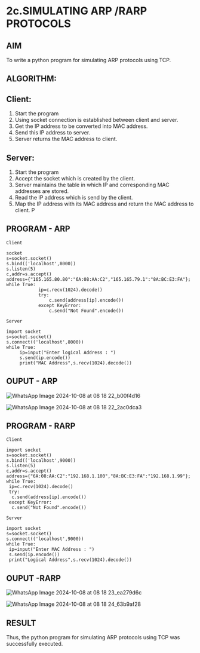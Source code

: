 # 2c.SIMULATING ARP /RARP PROTOCOLS
## AIM
To write a python program for simulating ARP protocols using TCP.
## ALGORITHM:
## Client:
1. Start the program
2. Using socket connection is established between client and server.
3. Get the IP address to be converted into MAC address.
4. Send this IP address to server.
5. Server returns the MAC address to client.
## Server:
1. Start the program
2. Accept the socket which is created by the client.
3. Server maintains the table in which IP and corresponding MAC addresses are
stored.
4. Read the IP address which is send by the client.
5. Map the IP address with its MAC address and return the MAC address to client.
P
## PROGRAM - ARP
```
Client

socket 
s=socket.socket() 
s.bind(('localhost',8000)) 
s.listen(5) 
c,addr=s.accept() 
address={"165.165.80.80":"6A:08:AA:C2","165.165.79.1":"8A:BC:E3:FA"}; 
while True:
            ip=c.recv(1024).decode() 
            try: 
                c.send(address[ip].encode()) 
            except KeyError: 
                c.send("Not Found".encode())
```

```
Server

import socket 
s=socket.socket() 
s.connect(('localhost',8000)) 
while True: 
     ip=input("Enter logical Address : ") 
     s.send(ip.encode()) 
     print("MAC Address",s.recv(1024).decode())
 ```
## OUPUT - ARP

![WhatsApp Image 2024-10-08 at 08 18 22_b00f4d16](https://github.com/user-attachments/assets/9b3c81f6-aac9-41d9-8c4f-be532af0ce41)

![WhatsApp Image 2024-10-08 at 08 18 22_2ac0dca3](https://github.com/user-attachments/assets/6b1b2a57-9fe7-4e53-84b6-194d1be584cf)
## PROGRAM - RARP
```
Client

import socket
s=socket.socket()
s.bind(('localhost',9000))
s.listen(5)
c,addr=s.accept()
address={"6A:08:AA:C2":"192.168.1.100","8A:BC:E3:FA":"192.168.1.99"};
while True:
 ip=c.recv(1024).decode()
 try:
  c.send(address[ip].encode())
 except KeyError:
  c.send("Not Found".encode())
```
```
Server

import socket
s=socket.socket()
s.connect(('localhost',9000))
while True:
 ip=input("Enter MAC Address : ")
 s.send(ip.encode())
 print("Logical Address",s.recv(1024).decode())
```

## OUPUT -RARP

![WhatsApp Image 2024-10-08 at 08 18 23_ea279d6c](https://github.com/user-attachments/assets/f6ab4401-b516-4025-b556-6f1640ddb115)


![WhatsApp Image 2024-10-08 at 08 18 24_63b9af28](https://github.com/user-attachments/assets/61c517e9-27fd-4348-8308-494b73ff262f)

## RESULT
Thus, the python program for simulating ARP protocols using TCP was successfully 
executed.
